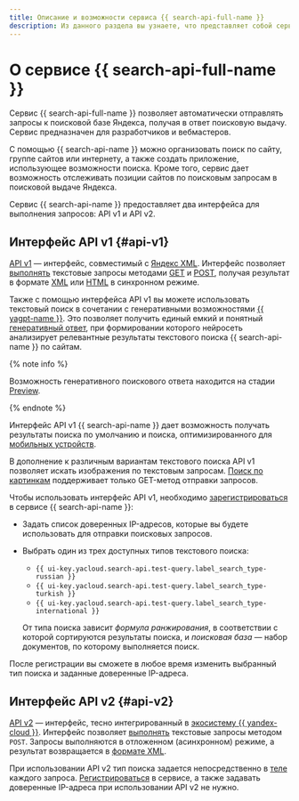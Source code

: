 ```yaml
---
title: Описание и возможности сервиса {{ search-api-full-name }}
description: Из данного раздела вы узнаете, что представляет собой сервис {{ search-api-name }}, какие инструменты и возможности он представляет и какие задачи способен решать.
---
```


# О сервисе {{ search-api-full-name }}

Сервис {{ search-api-full-name }} позволяет автоматически отправлять запросы к поисковой базе Яндекса, получая в ответ поисковую выдачу. Сервис предназначен для разработчиков и вебмастеров.

С помощью {{ search-api-name }} можно организовать поиск по сайту, группе сайтов или интернету, а также создать приложение, использующее возможности поиска. Кроме того, сервис дает возможность отслеживать позиции сайтов по поисковым запросам в поисковой выдаче Яндекса.

Сервис {{ search-api-name }} предоставляет два интерфейса для выполнения запросов: API v1 и API v2.

## Интерфейс API v1 {#api-v1}

[API v1](./get-request.md) — интерфейс, совместимый с [Яндекс XML](https://ru.wikipedia.org/wiki/Яндекс_XML). Интерфейс позволяет [выполнять](../operations/searching.md) текстовые запросы методами [GET](../concepts/get-request.md) и [POST](../concepts/post-request.md), получая результат в формате [XML](./response.md) или [HTML](./html-response.md) в синхронном режиме.

Также с помощью интерфейса API v1 вы можете использовать текстовый поиск в сочетании с генеративными возможностями [{{ yagpt-name }}](../../foundation-models/concepts/yandexgpt/index.md). Это позволяет получить единый емкий и понятный [генеративный ответ](./generative-response.md), при формировании которого нейросеть анализирует релевантные результаты текстового поиска {{ search-api-name }} по сайтам.

{% note info %}

Возможность генеративного поискового ответа находится на стадии [Preview](../../overview/concepts/launch-stages.md).

{% endnote %}

Интерфейс API v1 {{ search-api-name }} дает возможность получать результаты поиска по умолчанию и поиска, оптимизированного для [мобильных устройств](../operations/mobile.md).

В дополнение к различным вариантам текстового поиска API v1 позволяет искать изображения по текстовым запросам. [Поиск по картинкам](./pic-search.md) поддерживает только GET-метод отправки запросов.

Чтобы использовать интерфейс API v1, необходимо [зарегистрироваться](../operations/workaround.md) в сервисе {{ search-api-name }}:
* Задать список доверенных IP-адресов, которые вы будете использовать для отправки поисковых запросов.
* Выбрать один из трех доступных типов текстового поиска:

    * `{{ ui-key.yacloud.search-api.test-query.label_search_type-russian }}`
    * `{{ ui-key.yacloud.search-api.test-query.label_search_type-turkish }}`
    * `{{ ui-key.yacloud.search-api.test-query.label_search_type-international }}`

    От типа поиска зависит _формула ранжирования_, в соответствии с которой сортируются результаты поиска, и _поисковая база_ — набор документов, по которому выполняется поиск.
    
После регистрации вы сможете в любое время изменить выбранный тип поиска и заданные доверенные IP-адреса.

## Интерфейс API v2 {#api-v2}

[API v2](../operations/web-search.md) — интерфейс, тесно интегрированный в [экосистему {{ yandex-cloud }}](../../overview/concepts/services.md). Интерфейс позволяет [выполнять](../operations/web-search.md) текстовые запросы методом `POST`. Запросы выполняются в отложенном (асинхронном) режиме, а результат возвращается в [формате XML](./response.md).

При использовании API v2 тип поиска задается непосредственно в [теле](./web-search.md#parameters) каждого запроса. [Регистрироваться](../operations/workaround.md#registration) в сервисе, а также задавать доверенные IP-адреса при использовании API v2 не нужно.

